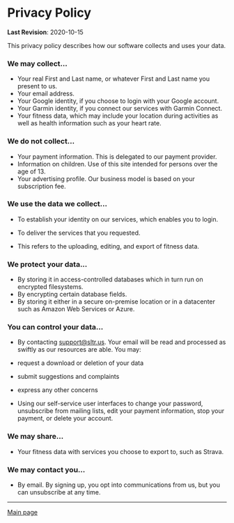 # Privacy Policy

**Last Revision**: 2020-10-15 
  
This privacy policy describes how our software collects and uses your data.
  
### We may collect...

-   Your real First and Last name, or whatever First and Last name you present to us.
-   Your email address.
-   Your Google identity, if you choose to login with your Google account.
-   Your Garmin identity, if you connect our services with Garmin Connect.
-   Your fitness data, which may include your location during activities as well as health information such as your heart rate.

### We do not collect...

-   Your payment information. This is delegated to our payment provider.
-   Information on children. Use of this site intended for persons over the age of 13.
-   Your advertising profile. Our business model is based on your subscription fee.

### We use the data we collect...

-   To establish your identity on our services, which enables you to login.
-   To deliver the services that you requested.

-   This refers to the uploading, editing, and export of fitness data.

### We protect your data...

-   By storing it in access-controlled databases which in turn run on encrypted filesystems.
-   By encrypting certain database fields.
-   By storing it either in a secure on-premise location or in a datacenter such as Amazon Web Services or Azure.

### You can control your data...

-   By contacting  [support@sltr.us](mailto:support@sltr.us). Your email will be read and processed as swiftly as our resources are able. You may:

-   request a download or deletion of your data
-   submit suggestions and complaints
-   express any other concerns

-   Using our self-service user interfaces to change your password, unsubscribe from mailing lists, edit your payment information, stop your payment, or delete your account.

### We may share...

-   Your fitness data with services you choose to export to, such as Strava.

### We may contact you...

-   By email. By signing up, you opt into communications from us, but you can unsubscribe at any time.

***
[Main page](index.html)
